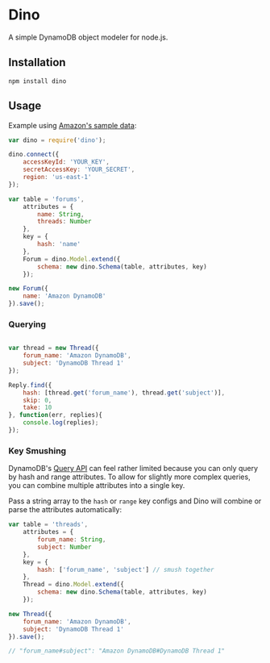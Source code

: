 # Dino

A simple DynamoDB object modeler for node.js.

## Installation

```
npm install dino
```

## Usage

Example using [Amazon's sample data](http://docs.aws.amazon.com/amazondynamodb/latest/developerguide/SampleTablesAndData.html):

```js
var dino = require('dino');

dino.connect({
    accessKeyId: 'YOUR_KEY',
    secretAccessKey: 'YOUR_SECRET',
    region: 'us-east-1'
});

var table = 'forums',
    attributes = {
        name: String,
        threads: Number
    },
    key = {
        hash: 'name'
    },
    Forum = dino.Model.extend({
        schema: new dino.Schema(table, attributes, key)
    });

new Forum({
    name: 'Amazon DynamoDB'
}).save();
```

### Querying

```js

var thread = new Thread({
    forum_name: 'Amazon DynamoDB',
    subject: 'DynamoDB Thread 1'
});

Reply.find({
    hash: [thread.get('forum_name'), thread.get('subject')],
    skip: 0,
    take: 10
}, function(err, replies){
    console.log(replies);
});
```

### Key Smushing

DynamoDB's [Query API](http://docs.aws.amazon.com/amazondynamodb/latest/developerguide/API_Query.html) can feel
rather limited because you can only query by hash and range attributes. To allow for slightly more complex queries, you
can combine multiple attributes into a single key.

Pass a string array to the `hash` or `range` key configs and Dino will combine or parse the attributes automatically:

```js
var table = 'threads',
    attributes = {
        forum_name: String,
        subject: Number
    },
    key = {
        hash: ['forum_name', 'subject'] // smush together
    },
    Thread = dino.Model.extend({
        schema: new dino.Schema(table, attributes, key)
    });

new Thread({
    forum_name: 'Amazon DynamoDB',
    subject: 'DynamoDB Thread 1'
}).save();

// "forum_name#subject": "Amazon DynamoDB#DynamoDB Thread 1"
```